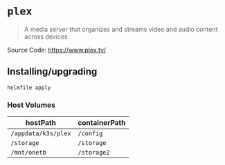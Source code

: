 # `plex`

> A media server that organizes and streams video and audio content across devices.

Source Code: https://www.plex.tv/

## Installing/upgrading

```shell
helmfile apply
```

### Host Volumes

| hostPath            | containerPath |
| ------------------- | ------------- |
| `/appdata/k3s/plex` | `/config`     |
| `/storage`          | `/storage`    |
| `/mnt/onetb`        | `/storage2`   |
